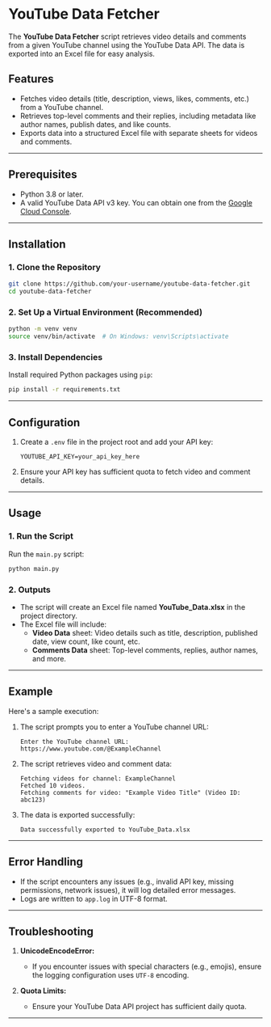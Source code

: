 
# YouTube Data Fetcher

The **YouTube Data Fetcher** script retrieves video details and comments from a given YouTube channel using the YouTube Data API. The data is exported into an Excel file for easy analysis.

## Features

- Fetches video details (title, description, views, likes, comments, etc.) from a YouTube channel.
- Retrieves top-level comments and their replies, including metadata like author names, publish dates, and like counts.
- Exports data into a structured Excel file with separate sheets for videos and comments.

---

## Prerequisites

- Python 3.8 or later.
- A valid YouTube Data API v3 key. You can obtain one from the [Google Cloud Console](https://console.cloud.google.com/).

---

## Installation

### 1. Clone the Repository

```bash
git clone https://github.com/your-username/youtube-data-fetcher.git
cd youtube-data-fetcher
```

### 2. Set Up a Virtual Environment (Recommended)

```bash
python -m venv venv
source venv/bin/activate  # On Windows: venv\Scripts\activate
```

### 3. Install Dependencies

Install required Python packages using `pip`:

```bash
pip install -r requirements.txt
```

---

## Configuration

1. Create a `.env` file in the project root and add your API key:

   ```
   YOUTUBE_API_KEY=your_api_key_here
   ```

2. Ensure your API key has sufficient quota to fetch video and comment details.

---

## Usage

### 1. Run the Script

Run the `main.py` script:

```bash
python main.py
```

### 2. Outputs

- The script will create an Excel file named **YouTube_Data.xlsx** in the project directory.
- The Excel file will include:
  - **Video Data** sheet: Video details such as title, description, published date, view count, like count, etc.
  - **Comments Data** sheet: Top-level comments, replies, author names, and more.

---

## Example

Here's a sample execution:

1. The script prompts you to enter a YouTube channel URL:
   ```
   Enter the YouTube channel URL: https://www.youtube.com/@ExampleChannel
   ```

2. The script retrieves video and comment data:
   ```
   Fetching videos for channel: ExampleChannel
   Fetched 10 videos.
   Fetching comments for video: "Example Video Title" (Video ID: abc123)
   ```

3. The data is exported successfully:
   ```
   Data successfully exported to YouTube_Data.xlsx
   ```

---

## Error Handling

- If the script encounters any issues (e.g., invalid API key, missing permissions, network issues), it will log detailed error messages.
- Logs are written to `app.log` in UTF-8 format.

---

## Troubleshooting

1. **UnicodeEncodeError:**
   - If you encounter issues with special characters (e.g., emojis), ensure the logging configuration uses `UTF-8` encoding.

2. **Quota Limits:**
   - Ensure your YouTube Data API project has sufficient daily quota.

---


